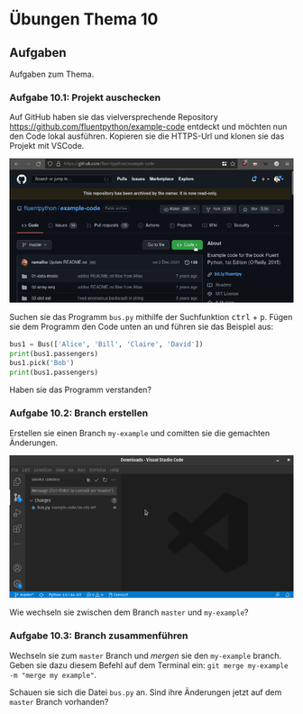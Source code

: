 # Übungen Thema 10

## Aufgaben

Aufgaben zum Thema.

### Aufgabe 10.1: Projekt auschecken

Auf GitHub haben sie das vielversprechende Repository <https://github.com/fluentpython/example-code> entdeckt und möchten nun den Code lokal ausführen. Kopieren sie die HTTPS-Url und klonen sie das Projekt mit VSCode.

![git-clone](git-clone.gif)

Suchen sie das Programm `bus.py` mithilfe der Suchfunktion <kbd>ctrl</kbd> + <kbd>p</kbd>. Fügen sie dem Programm den Code unten an und führen sie das Beispiel aus:

```py
bus1 = Bus(['Alice', 'Bill', 'Claire', 'David'])
print(bus1.passengers)
bus1.pick('Bob')
print(bus1.passengers)
```

Haben sie das Programm verstanden?

### Aufgabe 10.2: Branch erstellen

Erstellen sie einen Branch `my-example` und comitten sie die gemachten Änderungen.

![git-branch](git-branch.gif)

Wie wechseln sie zwischen dem Branch `master` und `my-example`?

### Aufgabe 10.3: Branch zusammenführen

Wechseln sie zum `master` Branch und *mergen* sie den `my-example` branch. Geben sie dazu diesem Befehl auf dem Terminal ein: `git merge my-example -m "merge my example"`.

Schauen sie sich die Datei `bus.py` an. Sind ihre Änderungen jetzt auf dem `master` Branch vorhanden?